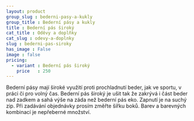 ```yaml
---
layout: product
group_slug : bederni-pasy-a-kukly
group_title : Bederní pásy a kukly
title : Bederní pás široký
cat_title : Oděvy a doplňky
cat_slug : odevy-a-doplnky
slug : bederni-pas-siroky
has_image : False
image : false
pricing:
  - variant : Bederní pás široký
    price   : 250
---
```


Bederní pásy mají široké využití proti prochladnutí beder, jak ve sportu, v práci či pro volný čas. Bederní pás široký je ušit tak že zakrývá i část beder nad zadkem a sahá výše na záda než bederní pás eko. Zapnutí je na suchý zip. Při zadávání objednávky prosím změřte šířku boků. Barev a barevných kombinací je nepřeberné množství.

